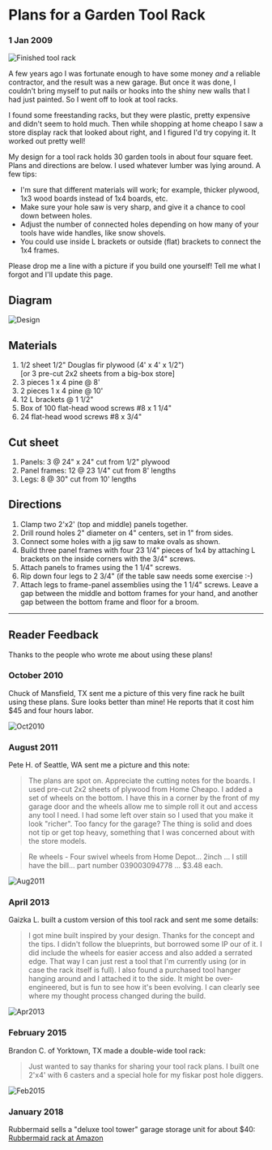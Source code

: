 # Plans for a Garden Tool Rack

### 1 Jan 2009

![Finished tool rack](pix/tool-rack-built.jpg)

A few years ago I was fortunate enough to have some money *and* a
reliable contractor, and the result was a new garage.  But once it was
done, I couldn't bring myself to put nails or hooks into the shiny new
walls that I had just painted.  So I went off to look at tool racks.

I found some freestanding racks, but they were plastic, pretty
expensive and didn't seem to hold much.  Then while shopping at home
cheapo I saw a store display rack that looked about right, and I
figured I'd try copying it.  It worked out pretty well!

My design for a tool rack holds 30 garden tools in about four square
feet.  Plans and directions are below. I used whatever lumber was
lying around.  A few tips:

* I'm sure that different materials will work; for example, thicker
  plywood, 1x3 wood boards instead of 1x4 boards, etc.
* Make sure your hole saw is very sharp, and give it a chance to cool
  down between holes.  
* Adjust the number of connected holes depending on how many of
  your tools have wide handles, like snow shovels.
* You could use inside L brackets or outside (flat) brackets
  to connect the 1x4 frames.

Please drop me a line with a picture if you build one yourself!
Tell me what I forgot and I'll update this page.

## Diagram

![Design](pix/tool-rack-sketch.png)

## Materials

1. 1/2 sheet 1/2" Douglas fir plywood (4' x 4' x 1/2") <BR/>
   [or 3 pre-cut 2x2 sheets from a big-box store]
1. 3 pieces 1 x 4 pine @ 8'
1. 2 pieces 1 x 4 pine @ 10'
1. 12 L brackets @ 1 1/2"
1. Box of 100 flat-head wood screws #8 x 1 1/4"
1. 24 flat-head wood screws #8 x 3/4"

## Cut sheet

1. Panels: 3 @ 24" x 24" cut from 1/2" plywood
1. Panel frames: 12 @ 23 1/4" cut from 8' lengths
1. Legs: 8 @ 30" cut from 10' lengths

## Directions

1. Clamp two 2'x2' (top and middle) panels together.
1. Drill round holes 2" diameter on 4" centers, set in 1" from sides.
1. Connect some holes with a jig saw to make ovals as shown.
1. Build three panel frames with four 23 1/4" pieces of 1x4 by
   attaching L brackets on the inside corners with the 3/4" screws.
1. Attach panels to frames using the 1 1/4" screws.
1. Rip down four legs to 2 3/4" (if the table saw needs some
   exercise :-)
1. Attach legs to frame-panel assemblies using the 1 1/4" screws.
   Leave a gap between the middle and bottom frames for your hand,
   and another gap between the bottom frame and floor for a broom.

---

## Reader Feedback

Thanks to the people who wrote me about using these plans!

### October 2010

Chuck of Mansfield, TX sent me a picture of
this very fine rack he built using these plans.  Sure looks better than
mine!  He reports that it cost him $45 and four hours labor.

![Oct2010](pix/tool-rack-chuck-tx.jpg)

### August 2011

Pete H. of Seattle, WA sent me a picture and this note:

> The plans are spot on.  Appreciate the cutting notes for the boards. 
I used pre-cut 2x2 sheets of plywood from Home Cheapo. I added a set
of wheels on the bottom. I have this in a corner by the front of my
garage door and the wheels allow me to simple roll it out and access
any tool I need.  I had some left over stain so I used that you make
it look "richer".  Too fancy for the garage? The thing is solid and
does not tip or get top heavy, something that I was concerned about
with the store models. 

> Re wheels - Four swivel wheels from Home Depot... 2inch ... I still have
the bill... part number 039003094778 ... $3.48 each.  

![Aug2011](pix/tool-rack-peter-h-wa.jpg)

### April 2013

Gaizka L. built a custom version of this tool rack and sent me some details:

> I got mine built inspired by your design.
Thanks for the concept and the tips.
I didn't follow the blueprints, but borrowed some IP our of it.
I did include the wheels for easier access and also added a serrated
edge. That way I can just rest a tool that I'm currently using (or in
case the rack itself is full).
I also found a purchased tool hanger hanging around and I attached it
to the side.
It might be over-engineered, but is fun to see how it's been
evolving. I can clearly see where my thought process changed during
the build.

![Apr2013](pix/tool-rack-gaizka-l.jpg)

### February 2015

Brandon C. of Yorktown, TX made a double-wide tool rack:

> Just wanted to say thanks for sharing your tool rack plans. I built
one 2'x4' with 6 casters and a special hole for my fiskar post hole
diggers. 

![Feb2015](pix/tool-rack-brandon-c-tx.jpg)

### January 2018

Rubbermaid sells a "deluxe tool tower" garage storage unit for about $40:
[Rubbermaid rack at Amazon](https://www.amazon.com/gp/product/B0009J5NRW)
